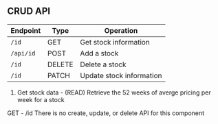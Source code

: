 ## CRUD API

| Endpoint          | Type   | Operation                 |
|-------------------|--------|---------------------------|
| `/id`             | GET    | Get stock information     |
| `/api/id`         | POST   | Add a stock               |
| `/id`             | DELETE | Delete a stock            |
| `/id`             | PATCH  | Update stock information  |


1. Get stock data - (READ)
Retrieve the 52 weeks of averge pricing per week for a stock

GET - /id
There is no create, update, or delete API for this component
